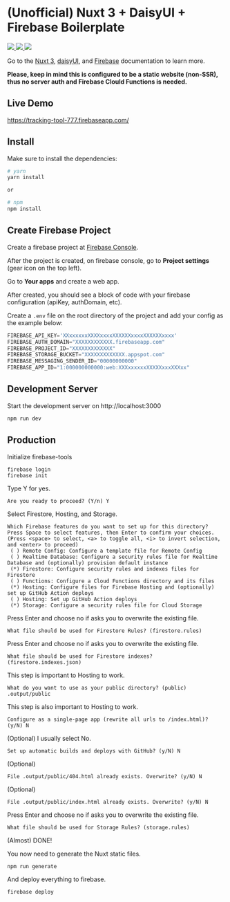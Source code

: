 # (Unofficial) Nuxt 3 + DaisyUI + Firebase Boilerplate


<a href="https://nuxtjs.org">
  <img src="https://firebasestorage.googleapis.com/v0/b/tracking-tool-777.appspot.com/o/assets%2Fnuxt.png?alt=media&token=6f34b34a-7d4e-41ce-a9c4-2733d31b8b2d">
</a>
<a href="https://daisyui.com">
  <img src="https://firebasestorage.googleapis.com/v0/b/tracking-tool-777.appspot.com/o/assets%2FdaisyUI.png?alt=media&token=453cf42f-9ff9-4a5c-9f28-3af49eefb854">
</a>
<a href="https://firebase.com">
  <img src="https://firebasestorage.googleapis.com/v0/b/tracking-tool-777.appspot.com/o/assets%2Ffirebase.png?alt=media&token=36a6b287-602f-459a-b657-cdaefc8854e6">
</a>

Go to the [Nuxt 3](https://nuxtjs.org/docs/get-started/installation), [daisyUI](https://daisyui.com/docs/install/), and [Firebase](https://firebase.google.com/docs) documentation to learn more.

**Please, keep in mind this is configured to be a static website (non-SSR), thus no server auth and Firebase Clould Functions is needed.**

## Live Demo
https://tracking-tool-777.firebaseapp.com/

## Install

Make sure to install the dependencies:

```bash
# yarn
yarn install

or

# npm
npm install
```

## Create Firebase Project

Create a firebase project at [Firebase Console](https://console.firebase.google.com/).

After the project is created, on firebase console, go to **Project settings** (gear icon on the top left).

Go to **Your apps** and create a web app.

After created, you should see a block of code with your firebase configuration (apiKey, authDomain, etc).

Create a `.env` file on the root directory of the project and add your config as the example below:

```javascript
FIREBASE_API_KEY='XXxxxxxxXXXXxxxxXXXXXXxxxxXXXXXXxxxx'
FIREBASE_AUTH_DOMAIN="XXXXXXXXXXXX.firebaseapp.com"
FIREBASE_PROJECT_ID="XXXXXXXXXXXXX"
FIREBASE_STORAGE_BUCKET="XXXXXXXXXXXXX.appspot.com"
FIREBASE_MESSAGING_SENDER_ID="00000000000"
FIREBASE_APP_ID="1:000000000000:web:XXXxxxxxxXXXXXxxxXXXxx"
```

## Development Server

Start the development server on http://localhost:3000

```bash
npm run dev
```

## Production

Initialize firebase-tools
```
firebase login
firebase init
```

Type Y for yes.
```
Are you ready to proceed? (Y/n) Y
```

Select Firestore, Hosting, and Storage.
```
Which Firebase features do you want to set up for this directory? Press Space to select features, then Enter to confirm your choices. (Press <space> to select, <a> to toggle all, <i> to invert selection, and <enter> to proceed)
 ( ) Remote Config: Configure a template file for Remote Config
 ( ) Realtime Database: Configure a security rules file for Realtime Database and (optionally) provision default instance
 (*) Firestore: Configure security rules and indexes files for Firestore
 ( ) Functions: Configure a Cloud Functions directory and its files
 (*) Hosting: Configure files for Firebase Hosting and (optionally) set up GitHub Action deploys
 ( ) Hosting: Set up GitHub Action deploys
 (*) Storage: Configure a security rules file for Cloud Storage
```

Press Enter and choose no if asks you to overwrite the existing file.
```
What file should be used for Firestore Rules? (firestore.rules)
```

Press Enter and choose no if asks you to overwrite the existing file.
```
What file should be used for Firestore indexes? (firestore.indexes.json)
```

This step is important to Hosting to work.
```
What do you want to use as your public directory? (public) .output/public
```

This step is also important to Hosting to work.
```
Configure as a single-page app (rewrite all urls to /index.html)? (y/N) N
```

(Optional) I usually select No.
```
Set up automatic builds and deploys with GitHub? (y/N) N
```

(Optional)
```
File .output/public/404.html already exists. Overwrite? (y/N) N
```

(Optional)
```
File .output/public/index.html already exists. Overwrite? (y/N) N
```

Press Enter and choose no if asks you to overwrite the existing file.
```
What file should be used for Storage Rules? (storage.rules)
```

(Almost) DONE!

You now need to generate the Nuxt static files.
```
npm run generate
```

And deploy everything to firebase.
```
firebase deploy
```
